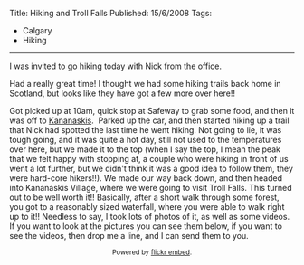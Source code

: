 Title: Hiking and Troll Falls
Published: 15/6/2008
Tags:
- Calgary
- Hiking
---

I was invited to go hiking today with Nick from the office.

Had a really great time! I thought we had some hiking trails back home in Scotland, but looks like they have got a few more over here!!

Got picked up at 10am, quick stop at Safeway to grab some food, and then it was off to [Kananaskis](http://maps.google.ca/maps?ie=UTF8&amp;oe=utf-8&amp;client=firefox-a&amp;q=Kananaskis,+AB,+Canada&amp;z=7&amp;iwloc=addr).  Parked up the car, and then started hiking up a trail that Nick had spotted the last time he went hiking. Not going to lie, it was tough going, and it was quite a hot day, still not used to the temperatures over here, but we made it to the top (when I say the top, I mean the peak that we felt happy with stopping at, a couple who were hiking in front of us went a lot further, but we didn't think it was a good idea to follow them, they were hard-core hikers!!). We made our way back down, and then headed into Kananaskis Village, where we were going to visit Troll Falls. This turned out to be well worth it!! Basically, after a short walk through some forest, you got to a reasonably sized waterfall, where you were able to walk right up to it!! Needless to say, I took lots of photos of it, as well as some videos. If you want to look at the pictures you can see them below, if you want to see the videos, then drop me a line, and I can send them to you.

<div id="flickrembed"></div><small style="display: block; text-align: center; margin: 0 auto;">Powered by <a href="https://flickrembed.com">flickr embed</a>.</small>

<script src="https://flickrembed.com/embed_v2.js.php?source=flickr&layout=responsive&input=72157673967816663&sort=0&by=album&theme=default&scale=fit&skin=default&id=5850544461b40"></script>
